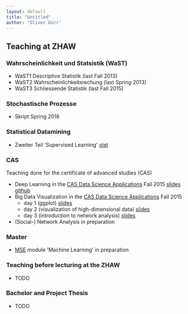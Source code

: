 ```yaml
---
layout: default
title: "Untitled"
author: "Oliver Dürr"
---
```


## Teaching at ZHAW

### Wahrscheinlichkeit und Statsistik (WaST)
* WaST1 Descriptive Statistik (last Fall 2013)
* WaST2 Wahrscheinlichkeitsrechung (last Spring 2013)
* WaST3 Schliessende Statistik (last Fall 2015)

### Stochastische Prozesse
* Skript Spring 2016

### Statistical Datamining
* Zweiter Teil 'Supervised Learning' [olat](https://olat.zhaw.ch/url/RepositoryEntry/188776449)

### CAS 
Teaching done for the certificate of advanced studies (CAS)

* Deep Learning in the [CAS Data Science Applications](http://www.weiterbildung.zhaw.ch/de/school-of-engineering/programm/cas-data-science-applications.html) Fall 2015 [slides](https://dl.dropboxusercontent.com/u/9154523/talks/Deep_Learning_CAS.pdf) [github](https://github.com/oduerr/dl_cas)
* Big Data Visualization in the [CAS Data Science Applications](http://www.weiterbildung.zhaw.ch/de/school-of-engineering/programm/cas-data-science-applications.html) Fall 2015
  + day 1 (ggplot) [slides](https://dl.dropboxusercontent.com/u/9154523/talks/big_data_vis_day1.pdf)
  + day 2 (visualization of high-dimensional data) [slides](https://dl.dropboxusercontent.com/u/9154523/talks/big_data_vis_day2.pdf)
  + day 3 (introduction to network analysis) [slides](https://dl.dropboxusercontent.com/u/9154523/talks/big_data_vis_day3.pdf)
* (Social-) Network Analysis in preparation



### Master
* [MSE](http://www.msengineering.ch/) module 'Machine Learning' in preparation

### Teaching before lecturing at the ZHAW
* TODO

### Bachelor and Project Thesis
* TODO

